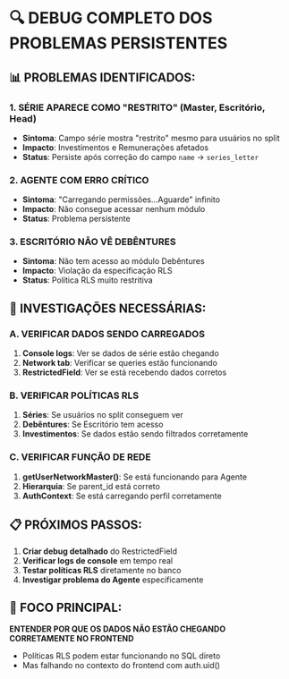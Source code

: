 # 🔍 DEBUG COMPLETO DOS PROBLEMAS PERSISTENTES

## 📊 PROBLEMAS IDENTIFICADOS:

### 1. SÉRIE APARECE COMO "RESTRITO" (Master, Escritório, Head)
- **Sintoma**: Campo série mostra "restrito" mesmo para usuários no split
- **Impacto**: Investimentos e Remunerações afetados
- **Status**: Persiste após correção do campo `name` → `series_letter`

### 2. AGENTE COM ERRO CRÍTICO
- **Sintoma**: "Carregando permissões...Aguarde" infinito
- **Impacto**: Não consegue acessar nenhum módulo
- **Status**: Problema persistente

### 3. ESCRITÓRIO NÃO VÊ DEBÊNTURES
- **Sintoma**: Não tem acesso ao módulo Debêntures
- **Impacto**: Violação da especificação RLS
- **Status**: Política RLS muito restritiva

## 🔧 INVESTIGAÇÕES NECESSÁRIAS:

### A. VERIFICAR DADOS SENDO CARREGADOS
1. **Console logs**: Ver se dados de série estão chegando
2. **Network tab**: Verificar se queries estão funcionando
3. **RestrictedField**: Ver se está recebendo dados corretos

### B. VERIFICAR POLÍTICAS RLS
1. **Séries**: Se usuários no split conseguem ver
2. **Debêntures**: Se Escritório tem acesso
3. **Investimentos**: Se dados estão sendo filtrados corretamente

### C. VERIFICAR FUNÇÃO DE REDE
1. **getUserNetworkMaster()**: Se está funcionando para Agente
2. **Hierarquia**: Se parent_id está correto
3. **AuthContext**: Se está carregando perfil corretamente

## 📋 PRÓXIMOS PASSOS:

1. **Criar debug detalhado** do RestrictedField
2. **Verificar logs de console** em tempo real
3. **Testar políticas RLS** diretamente no banco
4. **Investigar problema do Agente** especificamente

## 🎯 FOCO PRINCIPAL:

**ENTENDER POR QUE OS DADOS NÃO ESTÃO CHEGANDO CORRETAMENTE NO FRONTEND**
- Políticas RLS podem estar funcionando no SQL direto
- Mas falhando no contexto do frontend com auth.uid()
